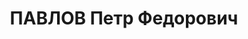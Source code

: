 ---
title: ПАВЛОВ Петр Федорович
description: 'Род. в 1912, Калининская обл., Максатихинский р-н, д. Парково, карел,
  обр.: среднее, б/п. Проживал: Ленинград. Саперный батальон, командир взвода

  Арестован 22.08.1937. Обв.: к-р военно-троцкистская организация. Приговор: 16.06.1938
  – ВМН. Расстрелян 16.06.1938.

  Реабилитирован 06.08.1959'
---